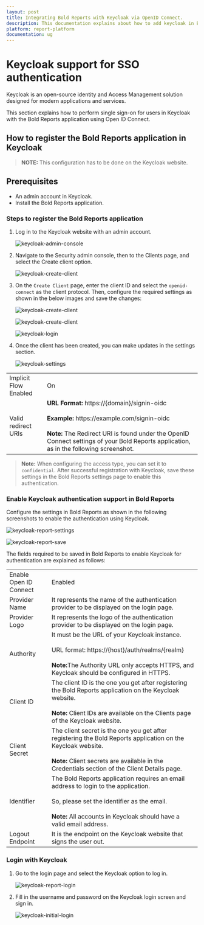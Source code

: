 ```yaml
---
layout: post
title: Integrating Bold Reports with Keycloak via OpenID Connect.
description: This documentation explains about how to add keycloak in Bold Reports using the OpenId Connect settings
platform: report-platform
documentation: ug
---
```


# Keycloak support for SSO authentication

Keycloak is an open-source identity and Access Management solution designed for modern applications and services.

This section explains how to perform single sign-on for users in Keycloak with the Bold Reports application using Open ID Connect.

## How to register the Bold Reports application in Keycloak

> **NOTE:** This configuration has to be done on the Keycloak website.

## Prerequisites

* An admin account in Keycloak.
* Install the Bold Reports application.

### Steps to register the Bold Reports application

1. Log in to the Keycloak website with an admin account.

    ![keycloak-admin-console](/static/assets/on-premise/images/authentication/single-sign-on/openid-connect/keycloak/keycloak-admin-console.png)

2. Navigate to the Security admin console, then to the Clients page, and select the Create client option.

    ![keycloak-create-client](/static/assets/on-premise/images/authentication/single-sign-on/openid-connect/keycloak/keycloak-client.png)

3. On the `Create Client` page, enter the client ID and select the `openid-connect` as the client protocol. Then, configure the required settings as shown in the below images and save the changes:

    ![keycloak-create-client](/static/assets/on-premise/images/authentication/single-sign-on/openid-connect/keycloak/keycloak-application.png)

    ![keycloak-create-client](/static/assets/on-premise/images/authentication/single-sign-on/openid-connect/keycloak/keycloak-config.png)

    ![keycloak-login](/static/assets/on-premise/images/authentication/single-sign-on/openid-connect/keycloak/keycloak-login.png)

4. Once the client has been created, you can make updates in the settings section.

    ![keycloak-settings](/static/assets/on-premise/images/authentication/single-sign-on/openid-connect/keycloak/keycloak-settings.png)

<table>
<tr>
    <td>
        Implicit Flow Enabled
    </td>
    <td>
        On
    </td>
</tr>
<tr>
    <td>
        Valid redirect URIs
    </td>
    <td>
        <b>URL Format:</b> https://{domain}/signin-oidc</br></br>
        <b>Example:</b> https://example.com/signin-oidc</br></br>
        <b>Note:</b> The Redirect URI is found under the OpenID Connect settings of your Bold Reports application, as in the following screenshot.
    </td>
</tr>
</table>

> **Note:** When configuring the access type, you can set it to `confidential`.
> After successful registration with Keycloak, save these settings in the Bold Reports settings page to enable this authentication.

### Enable Keycloak authentication support in Bold Reports

Configure the settings in Bold Reports as shown in the following screenshots to enable the authentication using Keycloak.

![keycloak-report-settings](/static/assets/on-premise/images/authentication/single-sign-on/openid-connect/keycloak/keycloak-report-settings.png)

![keycloak-report-save](/static/assets/on-premise/images/authentication/single-sign-on/openid-connect/keycloak/keycloak-save.png)

The fields required to be saved in Bold Reports to enable Keycloak for authentication are explained as follows:

<table>
<tr>
    <td>
        Enable Open ID Connect
    </td>
    <td>
        Enabled
    </td>
</tr>
<tr>
    <td>
        Provider Name
    </td>
    <td>
        It represents the name of the authentication provider to be displayed on the login page.
    </td>
</tr>
<tr>
    <td>
        Provider Logo
    </td>
    <td>
        It represents the logo of the authentication provider to be displayed on the login page.
    </td>
</tr>
<tr>
    <td>
        Authority
    </td>
    <td>
        It must be the URL of your Keycloak instance.</br></br>
        URL format: https://{host}/auth/realms/{realm}</br></br>
        <b>Note:</b>The Authority URL only accepts HTTPS, and Keycloak should be configured in HTTPS.
    </td>
</tr>
<tr>
    <td>
        Client ID
    </td>
    <td>
        The client ID is the one you get after registering the Bold Reports application on the Keycloak website.</br></br>
        <b>Note:</b> Client IDs are available on the Clients page of the Keycloak website.
    </td>
</tr>
<tr>
    <td>
        Client Secret
    </td>
    <td>
        The client secret is the one you get after registering the Bold Reports application on the Keycloak website.</br></br>
        <b>Note:</b> Client secrets are available in the Credentials section of the Client Details page.
    </td>
</tr>
<tr>
    <td>
        Identifier
    </td>
    <td>
        The Bold Reports application requires an email address to login to the application.</br></br>
        So, please set the identifier as the email.</br></br>
        <b>Note:</b> All accounts in Keycloak should have a valid email address.
    </td>
</tr>
<tr>
    <td>
        Logout Endpoint
    </td>
    <td>
        It is the endpoint on the Keycloak website that signs the user out.
    </td>
</tr>
</table>

### Login with Keycloak

1. Go to the login page and select the Keycloak option to log in.

    ![keycloak-report-login](/static/assets/on-premise/images/authentication/single-sign-on/openid-connect/keycloak/keycloak-reports-login-page.png)

2. Fill in the username and password on the Keycloak login screen and sign in.

    ![keycloak-initial-login](/static/assets/on-premise/images/authentication/single-sign-on/openid-connect/keycloak/keycloak-initial-login.png)